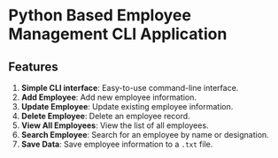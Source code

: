# Python Based Employee Management CLI Application

## Features 
1. **Simple CLI interface**: Easy-to-use command-line interface.
2. **Add Employee**: Add new employee information.
3. **Update Employee**: Update existing employee information.
4. **Delete Employee**: Delete an employee record.
5. **View All Employees**: View the list of all employees.
6. **Search Employee**: Search for an employee by name or designation.
7. **Save Data**: Save employee information to a `.txt` file.
